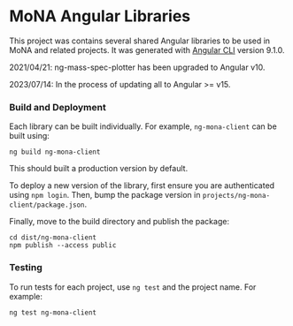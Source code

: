 # MoNA Angular Libraries

This project was contains several shared Angular libraries to be used in MoNA and related projects.  It was generated with [Angular CLI](https://github.com/angular/angular-cli) version 9.1.0.

2021/04/21: ng-mass-spec-plotter has been upgraded to Angular v10.

2023/07/14: In the process of updating all to Angular >= v15.

### Build and Deployment

Each library can be built individually.  For example, `ng-mona-client` can be built using:

`ng build ng-mona-client`

This should built a production version by default.

To deploy a new version of the library, first ensure you are authenticated using `npm login`.  Then, bump the package version in `projects/ng-mona-client/package.json`.

Finally, move to the build directory and publish the package:

```
cd dist/ng-mona-client
npm publish --access public
```

### Testing

To run tests for each project, use `ng test` and the project name. For example:
```
ng test ng-mona-client
```

